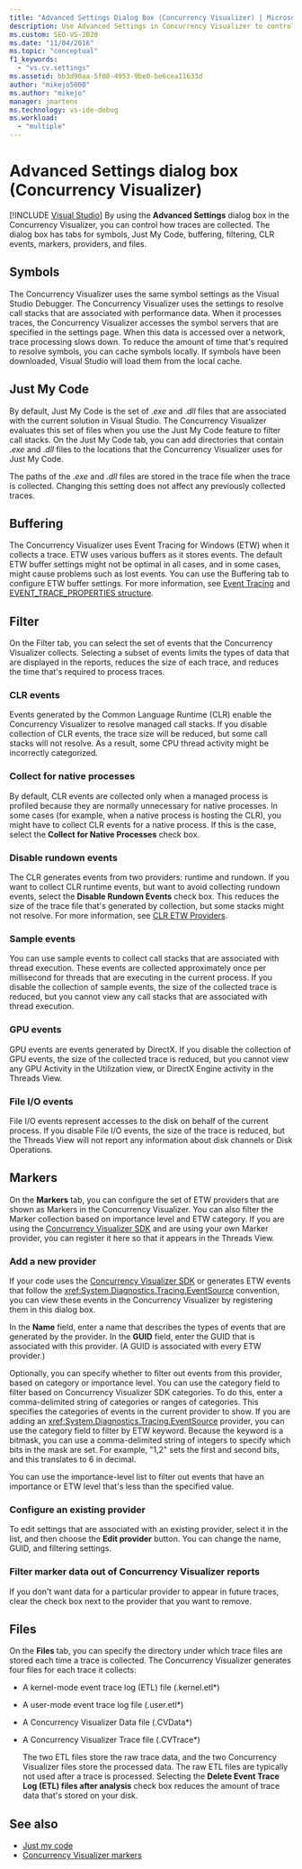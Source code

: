 ```yaml
---
title: "Advanced Settings Dialog Box (Concurrency Visualizer) | Microsoft Docs"
description: Use Advanced Settings in Concurrency Visualizer to control trace content. There are tabs for symbols, Just My Code, buffering, and more.
ms.custom: SEO-VS-2020
ms.date: "11/04/2016"
ms.topic: "conceptual"
f1_keywords:
  - "vs.cv.settings"
ms.assetid: bb3d90aa-5f08-4953-9be0-be6cea11633d
author: "mikejo5000"
ms.author: "mikejo"
manager: jmartens
ms.technology: vs-ide-debug
ms.workload:
  - "multiple"
---
```

# Advanced Settings dialog box (Concurrency Visualizer)

 [!INCLUDE [Visual Studio](~/includes/applies-to-version/vs-windows-only.md)]
By using the **Advanced Settings** dialog box in the Concurrency Visualizer, you can control how traces are collected.  The dialog box has tabs for symbols, Just My Code, buffering, filtering, CLR events, markers, providers, and files.

## Symbols
 The Concurrency Visualizer uses the same symbol settings as the Visual Studio Debugger. The Concurrency Visualizer uses the settings to resolve call stacks that are associated with performance data.  When it processes traces, the Concurrency Visualizer accesses the symbol servers that are specified in the settings page.  When this data is accessed over a network, trace processing slows down.  To reduce the amount of time that's required to resolve symbols, you can cache symbols locally. If symbols have been downloaded, Visual Studio will load them from the local cache.

## Just My Code
 By default, Just My Code is the set of .*exe* and .*dll* files that are associated with the current solution in Visual Studio. The Concurrency Visualizer evaluates this set of files when you use the Just My Code feature to filter call stacks. On the Just My Code tab, you can add directories that contain .*exe* and .*dll* files to the locations that the Concurrency Visualizer uses for Just My Code.

 The paths of the .*exe* and .*dll* files are stored in the trace file when the trace is collected.  Changing this setting does not affect any previously collected traces.

## Buffering
 The Concurrency Visualizer uses Event Tracing for Windows (ETW) when it collects a trace.  ETW uses various buffers as it stores events.  The default ETW buffer settings might not be optimal in all cases, and in some cases, might cause problems such as lost events.  You can use the Buffering tab to configure ETW buffer settings. For more information, see [Event Tracing](/windows/win32/etw/event-tracing-portal) and  [EVENT_TRACE_PROPERTIES structure](/windows/win32/api/evntrace/ns-evntrace-event_trace_properties).

## Filter
 On the Filter tab, you can select the set of events that the Concurrency Visualizer collects. Selecting a subset of events limits the types of data that are displayed in the reports, reduces the size of each trace, and reduces the time that's required to process traces.

### CLR events
 Events generated by the Common Language Runtime (CLR) enable the Concurrency Visualizer to resolve managed call stacks.  If you disable collection of CLR events, the trace size will be reduced, but some call stacks will not resolve.  As a result, some CPU thread activity might be incorrectly categorized.

### Collect for native processes
 By default, CLR events are collected only when a managed process is profiled because they are normally unnecessary for native processes.  In some cases (for example, when a native process is hosting the CLR), you might have to collect CLR events for a native process.  If this is the case, select the **Collect for Native Processes** check box.

### Disable rundown events
 The CLR generates events from two providers: runtime and rundown.  If you want to collect CLR runtime events, but want to avoid collecting rundown events, select the **Disable Rundown Events** check box.  This reduces the size of the trace file that's generated by collection, but some stacks might not resolve. For more information, see [CLR ETW Providers](/dotnet/framework/performance/clr-etw-providers).

### Sample events
 You can use sample events to collect call stacks that are associated with thread execution. These events are collected approximately once per millisecond for threads that are executing in the current process. If you disable the collection of sample events, the size of the collected trace is reduced, but you cannot view any call stacks that are associated with thread execution.

### GPU events
 GPU events are events generated by DirectX. If you disable the collection of GPU events, the size of the collected trace is reduced, but you cannot view any GPU Activity in the Utilization view, or DirectX Engine activity in the Threads View.

### File I/O events
 File I/O events represent accesses to the disk on behalf of the current process.  If you disable File I/O events, the size of the trace is reduced, but the Threads View will not report any information about disk channels or Disk Operations.

## Markers
 On the **Markers** tab, you can configure the set of ETW providers that are shown as Markers in the Concurrency Visualizer.  You can also filter the Marker collection based on importance level and ETW category.  If you are using the [Concurrency Visualizer SDK](../profiling/concurrency-visualizer-sdk.md) and are using your own Marker provider, you can register it here so that it appears in the Threads View.

### Add a new provider
 If your code uses the [Concurrency Visualizer SDK](../profiling/concurrency-visualizer-sdk.md) or generates ETW events that follow the <xref:System.Diagnostics.Tracing.EventSource> convention, you can view these events in the Concurrency Visualizer by registering them in this dialog box.

 In the **Name** field, enter a name that describes the types of events that are generated by the provider.  In the **GUID** field, enter the GUID that is associated with this provider. (A GUID is associated with every ETW provider.)

 Optionally, you can specify whether to filter out events from this provider, based on category or importance level.  You can use the category field to filter based on Concurrency Visualizer SDK categories.  To do this, enter a comma-delimited string of categories or ranges of categories.  This specifies the categories of events in the current provider to show.  If you are adding an <xref:System.Diagnostics.Tracing.EventSource> provider, you can use the category field to filter by ETW keyword.  Because the keyword is a bitmask, you can use a comma-delimited string of integers to specify which bits in the mask are set. For example, "1,2" sets the first and second bits, and this translates to 6 in decimal.

 You can use the importance-level list to filter out events that have an importance or ETW level that's less than the specified value.

### Configure an existing provider
 To edit settings that are associated with an existing provider, select it in the list, and then choose the **Edit provider** button.  You can change the name, GUID, and filtering settings.

### Filter marker data out of Concurrency Visualizer reports
 If you don't want data for a particular provider to appear in future traces, clear the check box next to the provider that you want to remove.

## Files
 On the **Files** tab, you can specify the directory under which trace files are stored each time a trace is collected.  The Concurrency Visualizer generates four files for each trace it collects:

- A kernel-mode event trace log (ETL) file (<em>.</em>kernel.etl*)

- A user-mode event trace log file (<em>.</em>user.etl*)

- A Concurrency Visualizer Data file (<em>.</em>CVData*)

- A Concurrency Visualizer Trace file (<em>.</em>CVTrace*)

  The two ETL files store the raw trace data, and the two Concurrency Visualizer files store the processed data.  The raw ETL files are typically not used after a trace is processed.  Selecting the **Delete Event Trace Log (ETL) files after analysis** check box reduces the amount of trace data that's stored on your disk.

## See also
- [Just my code](../profiling/threads-view-parallel-performance.md#just-my-code-threads-view)
- [Concurrency Visualizer markers](../profiling/concurrency-visualizer-markers.md)